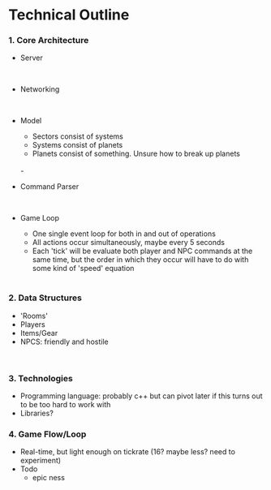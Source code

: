 # Technical Outline

### 1. Core Architecture

- Server

    <br>
    
- Networking

    <br>

- Model
    - Sectors consist of systems
    - Systems consist of planets
    - Planets consist of something. Unsure how to break up planets
    <br>
    - 

    <br>

- Command Parser

    <br>

- Game Loop
    - One single event loop for both in and out of operations
    - All actions occur simultaneously, maybe every 5 seconds
    - Each 'tick' will be evaluate both player and NPC commands at the same time, but the order in which they occur will have to do with some kind of 'speed' equation

    <br>

### 2. Data Structures

   - 'Rooms'
   - Players
   - Items/Gear
   - NPCS: friendly and hostile

<br>

### 3. Technologies

   - Programming language: probably c++ but can pivot later if this turns out to be too hard to work with
   - Libraries?

### 4. Game Flow/Loop

   - Real-time, but light enough on tickrate (16? maybe less? need to experiment)
   - Todo
     - epic ness

<br>
